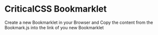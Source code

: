 # CriticalCSS Bookmarklet
Create a new Bookmarklet in your Browser and Copy the content from the Bookmark.js into the link of you new Bookmarklet
